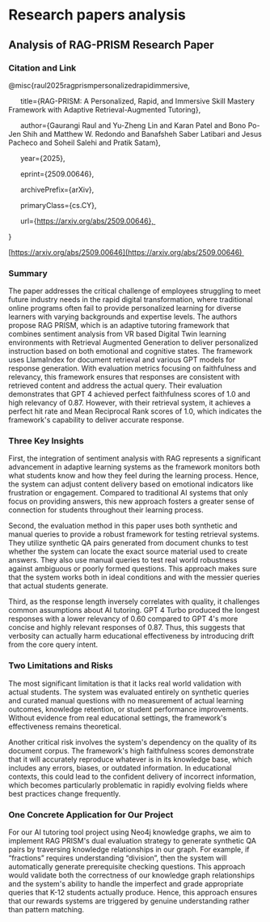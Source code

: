 # Research papers analysis

## Analysis of RAG-PRISM Research Paper

### Citation and Link

@misc{raul2025ragprismpersonalizedrapidimmersive,

      title={RAG-PRISM: A Personalized, Rapid, and Immersive Skill Mastery Framework with Adaptive Retrieval-Augmented Tutoring}, 

      author={Gaurangi Raul and Yu-Zheng Lin and Karan Patel and Bono Po-Jen Shih and Matthew W. Redondo and Banafsheh Saber Latibari and Jesus Pacheco and Soheil Salehi and Pratik Satam},

      year={2025},

      eprint={2509.00646},

      archivePrefix={arXiv},

      primaryClass={cs.CY},

      url={https://arxiv.org/abs/2509.00646}, 

}

[https://arxiv.org/abs/2509.00646](https://arxiv.org/abs/2509.00646) 

### Summary

The paper addresses the critical challenge of employees struggling to meet future industry needs in the rapid digital transformation, where traditional online programs often fail to provide personalized learning for diverse learners with varying backgrounds and expertise levels. The authors propose RAG PRISM, which is an adaptive tutoring framework that combines sentiment analysis from VR based Digital Twin learning environments with Retrieval Augmented Generation to deliver personalized instruction based on both emotional and cognitive states. The framework uses LlamaIndex for document retrieval and various GPT models for response generation. With evaluation metrics focusing on faithfulness and relevancy, this framework ensures that responses are consistent with retrieved content and address the actual query. Their evaluation demonstrates that GPT 4 achieved perfect faithfulness scores of 1.0 and high relevancy of 0.87. However, with their retrieval system, it achieves a perfect hit rate and Mean Reciprocal Rank scores of 1.0, which indicates the framework's capability to deliver accurate response.

### Three Key Insights

First, the integration of sentiment analysis with RAG represents a significant advancement in adaptive learning systems as the framework monitors both what students know and how they feel during the learning process. Hence, the system can adjust content delivery based on emotional indicators like frustration or engagement. Compared to traditional AI systems that only focus on providing answers, this new approach fosters a greater sense of connection for students throughout their learning process.

Second, the evaluation method in this paper uses both synthetic and manual queries to provide a robust framework for testing retrieval systems. They utilize synthetic QA pairs generated from document chunks to test whether the system can locate the exact source material used to create answers. They also use manual queries to test real world robustness against ambiguous or poorly formed questions. This approach makes sure that the system works both in ideal conditions and with the messier queries that actual students generate.

Third, as the response length inversely correlates with quality, it challenges common assumptions about AI tutoring. GPT 4 Turbo produced the longest responses with a lower relevancy of 0.60 compared to GPT 4's more concise and highly relevant responses of 0.87. Thus, this suggests that verbosity can actually harm educational effectiveness by introducing drift from the core query intent.

### Two Limitations and Risks

The most significant limitation is that it lacks real world validation with actual students. The system was evaluated entirely on synthetic queries and curated manual questions with no measurement of actual learning outcomes, knowledge retention, or student performance improvements. Without evidence from real educational settings, the framework's effectiveness remains theoretical.

Another critical risk involves the system's dependency on the quality of its document corpus. The framework's high faithfulness scores demonstrate that it will accurately reproduce whatever is in its knowledge base, which includes any errors, biases, or outdated information. In educational contexts, this could lead to the confident delivery of incorrect information, which becomes particularly problematic in rapidly evolving fields where best practices change frequently.

### One Concrete Application for Our Project

For our AI tutoring tool project using Neo4j knowledge graphs, we aim to implement RAG PRISM's dual evaluation strategy to generate synthetic QA pairs by traversing knowledge relationships in our graph. For example, if “fractions” requires understanding “division”, then the system will automatically generate prerequisite checking questions. This approach would validate both the correctness of our knowledge graph relationships and the system's ability to handle the imperfect and grade appropriate queries that K-12 students actually produce. Hence, this approach ensures that our rewards systems are triggered by genuine understanding rather than pattern matching.

